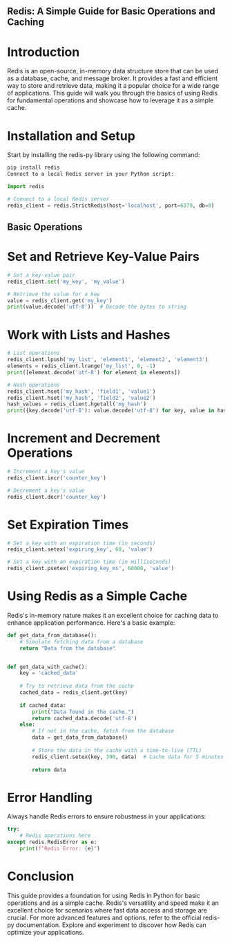 ## Redis: A Simple Guide for Basic Operations and Caching

# Introduction

Redis is an open-source, in-memory data structure store that can be used as a database, cache, and message broker. It provides a fast and efficient way to store and retrieve data, making it a popular choice for a wide range of applications. This guide will walk you through the basics of using Redis for fundamental operations and showcase how to leverage it as a simple cache.

# Installation and Setup

Start by installing the redis-py library using the following command:

``` bash
pip install redis
Connect to a local Redis server in your Python script:
```

``` python
import redis

# Connect to a local Redis server
redis_client = redis.StrictRedis(host='localhost', port=6379, db=0)
```

## Basic Operations

# Set and Retrieve Key-Value Pairs

``` python
# Set a key-value pair
redis_client.set('my_key', 'my_value')

# Retrieve the value for a key
value = redis_client.get('my_key')
print(value.decode('utf-8'))  # Decode the bytes to string
```

# Work with Lists and Hashes

``` python
# List operations
redis_client.lpush('my_list', 'element1', 'element2', 'element3')
elements = redis_client.lrange('my_list', 0, -1)
print([element.decode('utf-8') for element in elements])

# Hash operations
redis_client.hset('my_hash', 'field1', 'value1')
redis_client.hset('my_hash', 'field2', 'value2')
hash_values = redis_client.hgetall('my_hash')
print({key.decode('utf-8'): value.decode('utf-8') for key, value in hash_values.items()})
```

# Increment and Decrement Operations

``` python
# Increment a key's value
redis_client.incr('counter_key')

# Decrement a key's value
redis_client.decr('counter_key')
```

# Set Expiration Times

``` python
# Set a key with an expiration time (in seconds)
redis_client.setex('expiring_key', 60, 'value')

# Set a key with an expiration time (in milliseconds)
redis_client.psetex('expiring_key_ms', 60000, 'value')
```

# Using Redis as a Simple Cache

Redis's in-memory nature makes it an excellent choice for caching data to enhance application performance. Here's a basic example:

``` python
def get_data_from_database():
    # Simulate fetching data from a database
    return "Data from the database"


def get_data_with_cache():
    key = 'cached_data'
    
    # Try to retrieve data from the cache
    cached_data = redis_client.get(key)
    
    if cached_data:
        print("Data found in the cache.")
        return cached_data.decode('utf-8')
    else:
        # If not in the cache, fetch from the database
        data = get_data_from_database()
        
        # Store the data in the cache with a time-to-live (TTL)
        redis_client.setex(key, 300, data)  # Cache data for 5 minutes (300 seconds)
        
        return data
```

# Error Handling

Always handle Redis errors to ensure robustness in your applications:

```python
try:
    # Redis operations here
except redis.RedisError as e:
    print(f"Redis Error: {e}")
```

# Conclusion

This guide provides a foundation for using Redis in Python for basic operations and as a simple cache. Redis's versatility and speed make it an excellent choice for scenarios where fast data access and storage are crucial. For more advanced features and options, refer to the official redis-py documentation. Explore and experiment to discover how Redis can optimize your applications.
